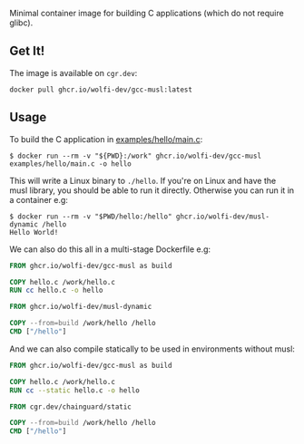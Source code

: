 Minimal container image for building C applications (which do not require glibc).

## Get It!

The image is available on `cgr.dev`:

```
docker pull ghcr.io/wolfi-dev/gcc-musl:latest
```

## Usage

To build the C application in [examples/hello/main.c](https://github.com/chainguard-images/images/blob/main/images/gcc-glibc/examples/hello/main.c):

```
$ docker run --rm -v "${PWD}:/work" ghcr.io/wolfi-dev/gcc-musl examples/hello/main.c -o hello
```

This will write a Linux binary to `./hello`. If you're on Linux and have the musl library, you
should be able to run it directly. Otherwise you can run it in a container e.g:

```
$ docker run --rm -v "$PWD/hello:/hello" ghcr.io/wolfi-dev/musl-dynamic /hello
Hello World!
```

We can also do this all in a multi-stage Dockerfile e.g:

```Dockerfile
FROM ghcr.io/wolfi-dev/gcc-musl as build

COPY hello.c /work/hello.c
RUN cc hello.c -o hello

FROM ghcr.io/wolfi-dev/musl-dynamic

COPY --from=build /work/hello /hello
CMD ["/hello"]
```

And we can also compile statically to be used in environments without musl:


```Dockerfile
FROM ghcr.io/wolfi-dev/gcc-musl as build

COPY hello.c /work/hello.c
RUN cc --static hello.c -o hello

FROM cgr.dev/chainguard/static

COPY --from=build /work/hello /hello
CMD ["/hello"]
```
